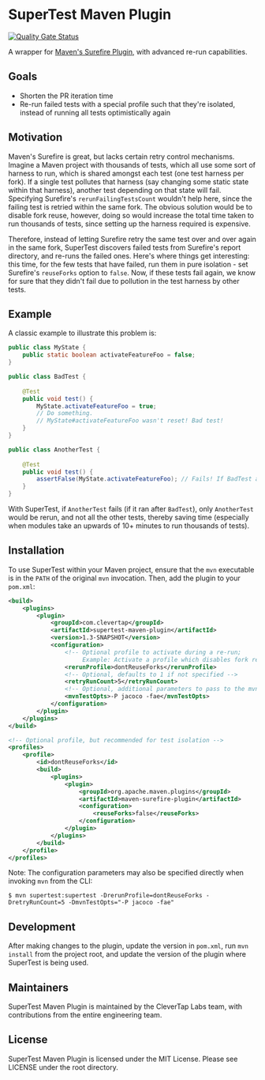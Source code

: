 # SuperTest Maven Plugin
[![Quality Gate Status](https://sonarcloud.io/api/project_badges/measure?project=CleverTap_supertest-maven-plugin&metric=alert_status)](https://sonarcloud.io/summary/new_code?id=CleverTap_supertest-maven-plugin)

A wrapper for [Maven's Surefire Plugin](https://maven.apache.org/surefire/maven-surefire-plugin/),
with advanced re-run capabilities.

## Goals
- Shorten the PR iteration time
- Re-run failed tests with a special profile such that they're isolated, instead of running 
  all tests optimistically again

## Motivation
Maven's Surefire is great, but lacks certain retry control mechanisms. Imagine a Maven project
with thousands of tests, which all use some sort of harness to run, which is shared amongst each
test (one test harness per fork). If a single test pollutes that harness (say changing some static
state within that harness), another test depending on that state will fail. Specifying Surefire's
`rerunFailingTestsCount` wouldn't help here, since the failing test is retried within the same fork.
The obvious solution would be to disable fork reuse, however, doing so would increase the total time
taken to run thousands of tests, since setting up the harness required is expensive.

Therefore, instead of letting Surefire retry the same test over and over again in the same fork,
SuperTest discovers failed tests from Surefire's report directory, and re-runs the failed ones.
Here's where things get interesting: this time, for the few tests that have failed, run them in
pure isolation - set Surefire's `reuseForks` option to `false`. Now, if these tests fail again,
we know for sure that they didn't fail due to pollution in the test harness by other tests.

## Example
A classic example to illustrate this problem is:

```java
public class MyState {
    public static boolean activateFeatureFoo = false;
}

public class BadTest {
    
    @Test
    public void test() {
        MyState.activateFeatureFoo = true;
        // Do something.
        // MyState#activateFeatureFoo wasn't reset! Bad test!
    }
}

public class AnotherTest {
    
    @Test
    public void test() {
        assertFalse(MyState.activateFeatureFoo); // Fails! If BadTest and AnotherTest run within the same fork, AnotherTest will ALWAYS fail.
    }
}
```

With SuperTest, if `AnotherTest` fails (if it ran after `BadTest`), only `AnotherTest` would be 
rerun, and not all the other tests, thereby saving time (especially when modules take an upwards
of 10+ minutes to run thousands of tests).

## Installation

To use SuperTest within your Maven project, ensure that the `mvn` executable is in the 
`PATH` of the original `mvn` invocation. Then, add the plugin to your `pom.xml`:

```xml
<build>
    <plugins>
        <plugin>
            <groupId>com.clevertap</groupId>
            <artifactId>supertest-maven-plugin</artifactId>
            <version>1.3-SNAPSHOT</version>
            <configuration>
                <!-- Optional profile to activate during a re-run;
                     Example: Activate a profile which disables fork reuse -->
                <rerunProfile>dontReuseForks</rerunProfile>
                <!-- Optional, defaults to 1 if not specified -->
                <retryRunCount>5</retryRunCount>
                <!-- Optional, additional parameters to pass to the mvn command invocation -->
                <mvnTestOpts>-P jacoco -fae</mvnTestOpts>
            </configuration>
        </plugin>
    </plugins>
</build>

<!-- Optional profile, but recommended for test isolation -->
<profiles>
    <profile>
        <id>dontReuseForks</id>
        <build>
            <plugins>
                <plugin>
                    <groupId>org.apache.maven.plugins</groupId>
                    <artifactId>maven-surefire-plugin</artifactId>
                    <configuration>
                        <reuseForks>false</reuseForks>
                    </configuration>
                </plugin>
            </plugins>
        </build>
    </profile>
</profiles>
```

Note: The configuration parameters may also be specified directly when invoking `mvn` from the CLI:
```shell
$ mvn supertest:supertest -DrerunProfile=dontReuseForks -DretryRunCount=5 -DmvnTestOpts="-P jacoco -fae"
```

## Development
After making changes to the plugin, update the version in `pom.xml`, run `mvn install` from
the project root, and update the version of the plugin where SuperTest is being used.

## Maintainers
SuperTest Maven Plugin is maintained by the CleverTap Labs team, with contributions
from the entire engineering team.

## License
SuperTest Maven Plugin is licensed under the MIT License. Please see LICENSE
under the root directory.
